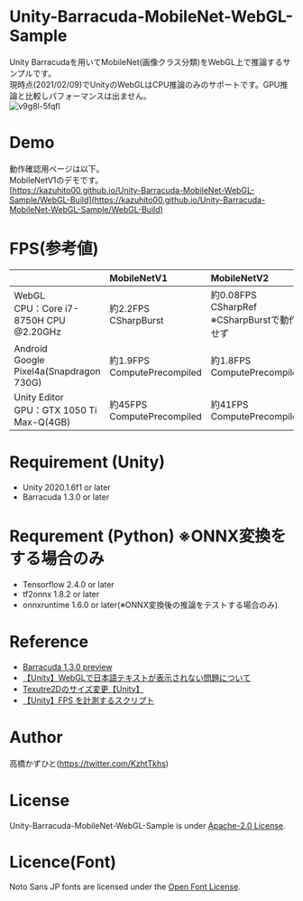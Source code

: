 # Unity-Barracuda-MobileNet-WebGL-Sample
Unity Barracudaを用いてMobileNet(画像クラス分類)をWebGL上で推論するサンプルです。<br>
現時点(2021/02/09)でUnityのWebGLはCPU推論のみのサポートです。GPU推論と比較しパフォーマンスは出ません。<br>
![v9g8l-5fqfl](https://user-images.githubusercontent.com/37477845/107378942-d1a7c480-6b2f-11eb-9e4f-ff17a466685e.gif)

# Demo
動作確認用ページは以下。<br>
MobileNetV1のデモです。<br>
[https://kazuhito00.github.io/Unity-Barracuda-MobileNet-WebGL-Sample/WebGL-Build](https://kazuhito00.github.io/Unity-Barracuda-MobileNet-WebGL-Sample/WebGL-Build)

# FPS(参考値)
|  | MobileNetV1 | MobileNetV2 |
| - | :- | :- |
| WebGL<br>CPU：Core i7-8750H CPU @2.20GHz | 約2.2FPS<br>CSharpBurst | 約0.08FPS<br>CSharpRef<br>※CSharpBurstで動作せず |
| Android<br>Google Pixel4a(Snapdragon 730G) | 約1.9FPS<br>ComputePrecompiled | 約1.8FPS<br>ComputePrecompiled |
| Unity Editor<br>GPU：GTX 1050 Ti Max-Q(4GB) | 約45FPS<br>ComputePrecompiled | 約41FPS<br>ComputePrecompiled |

# Requirement (Unity)
* Unity 2020.1.6f1 or later
* Barracuda 1.3.0 or later

# Requrement (Python) ※ONNX変換をする場合のみ
* Tensorflow 2.4.0 or later
* tf2onnx 1.8.2 or later
* onnxruntime 1.6.0 or later(※ONNX変換後の推論をテストする場合のみ)

# Reference
* [Barracuda 1.3.0 preview](https://docs.unity3d.com/Packages/com.unity.barracuda@1.3/manual/index.html)
* [【Unity】WebGLで日本語テキストが表示されない問題について](https://chiritsumo-blog.com/unity-webgl-japanese/)
* [Texutre2Dのサイズ変更【Unity】](https://kan-kikuchi.hatenablog.com/entry/TextureScale)
* [【Unity】FPS を計測するスクリプト](https://baba-s.hatenablog.com/entry/2019/05/04/220500)

# Author
高橋かずひと(https://twitter.com/KzhtTkhs)
 
# License 
Unity-Barracuda-MobileNet-WebGL-Sample is under [Apache-2.0 License](LICENSE).

# Licence(Font)
Noto Sans JP fonts are licensed under the [Open Font License](https://scripts.sil.org/cms/scripts/page.php?site_id=nrsi&id=OFL).
